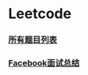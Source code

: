 # Leetcode

### **[所有题目列表](https://github.com/dingjikerbo/leetcode/blob/master/doc/Leetcodes.md)**
 
### **[Facebook面试总结](https://github.com/dingjikerbo/leetcode/blob/master/doc/FacebookSummary.md)** 
